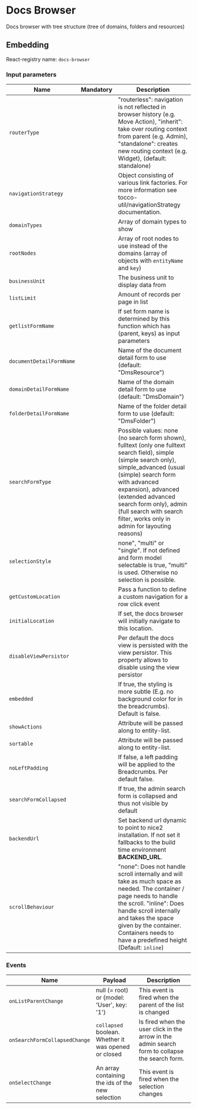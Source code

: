 # Docs Browser

Docs browser with tree structure (tree of domains, folders and resources)

## Embedding

React-registry name: `docs-browser`

### Input parameters

| Name                   | Mandatory | Description
|------------------------|:---------:|-------------
| `routerType`           |           | "routerless": navigation is not reflected in browser history (e.g. Move Action), "inherit": take over routing context from parent (e.g. Admin), "standalone": creates new routing context (e.g. Widget), (default: standalone)
| `navigationStrategy`   |           | Object consisting of various link factories. For more information see tocco-util/navigationStrategy documentation.
| `domainTypes`          |           | Array of domain types to show
| `rootNodes`            |           | Array of root nodes to use instead of the domains (array of objects with `entityName` and `key`)
| `businessUnit`         |           | The business unit to display data from
| `listLimit`            |           | Amount of records per page in list
| `getlistFormName`      |           | If set form name is determined by this function which has (parent, keys) as input parameters
| `documentDetailFormName`|          | Name of the document detail form to use (default: "DmsResource")
| `domainDetailFormName` |           | Name of the domain detail form to use (default: "DmsDomain")
| `folderDetailFormName` |           | Name of the folder detail form to use (default: "DmsFolder")
| `searchFormType`       |           | Possible values: none (no search form shown), fulltext (only one fulltext search field), simple (simple search only), simple_advanced (usual (simple) search form with advanced expansion), advanced (extended advanced search form only), admin (full search with search filter, works only in admin for layouting reasons)
| `selectionStyle`       |           | none", "multi" or "single". If not defined and form model selectable is true, "multi" is used. Otherwise no selection is possible.
| `getCustomLocation`    |           | Pass a function to define a custom navigation for a row click event
| `initialLocation`      |           | If set, the docs browser will initially navigate to this location.
| `disableViewPersistor` |           | Per default the docs view is persisted with the view persistor. This property allows to disable using the view persistor
| `embedded`             |           | If true, the styling is more subtle (E.g. no background color for in the breadcrumbs). Default is false.
| `showActions`          |           | Attribute will be passed along to entity-list.
| `sortable`             |           | Attribute will be passed along to entity-list.
| `noLeftPadding`        |           | If false, a left padding will be applied to the Breadcrumbs. Per default false.
| `searchFormCollapsed`  |           | If true, the admin search form is collapsed and thus not visible by default                                                                                                                               | Boolean
| `backendUrl`           |           | Set backend url dynamic to point to nice2 installation. If not set it fallbacks to the build time environment __BACKEND_URL__.
| `scrollBehaviour`      |           | "none": Does not handle scroll internally and will take as much space as needed. The container / page needs to handle the scroll. "inline": Does handle scroll internally and takes the space given by the container. Containers needs to have a predefined height (Default: `inline`)

### Events

| Name                | Payload                       | Description
|---------------------|-------------------------------|-------------
| `onListParentChange`| null (= root) or  {model: 'User', key: '1'} | This event is fired when the parent of the list is changed
| `onSearchFormCollapsedChange` | `collapsed` boolean. Whether it was opened or closed  | Is fired when the user click in the arrow in the admin search form to collapse the search form.
| `onSelectChange`    | An array containing the ids of the new selection | This event is fired when the selection changes
